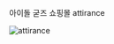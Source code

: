 아이돌 굳즈 쇼핑몰 attirance


![attirance](https://github.com/eogjsl900/attirance/assets/34729371/401f1c3a-1645-4f46-ba5f-a1eab33241ab)
